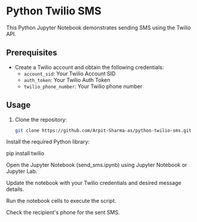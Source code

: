 # Python Twilio SMS

This Python Jupyter Notebook demonstrates sending SMS using the Twilio API.

## Prerequisites

- Create a Twilio account and obtain the following credentials:
  - `account_sid`: Your Twilio Account SID
  - `auth_token`: Your Twilio Auth Token
  - `twilio_phone_number`: Your Twilio phone number

## Usage

1. Clone the repository:
   ```bash
   git clone https://github.com/Arpit-Sharma-as/python-twilio-sms.git

Install the required Python library:

pip install twilio

Open the Jupyter Notebook (send_sms.ipynb) using Jupyter Notebook or Jupyter Lab.

Update the notebook with your Twilio credentials and desired message details.

Run the notebook cells to execute the script.

Check the recipient's phone for the sent SMS.


